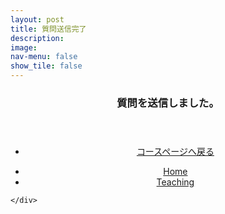 ```yaml
---
layout: post
title: 質問送信完了
description: 
image: 
nav-menu: false
show_tile: false
---
```


<!-- Main -->
<div id="main" class="alt">

<!-- One -->
<section id="one">
    <div class="inner">

<!-- Content -->

<header align="center">
    <h3 id="content">質問を送信しました。</h3>
</header>
<section>
  <div class="inner" align="center">
    <ul class="actions">
      <li><a href="{{page.baseurl}}/course_page/labor_economicsII.html" class="button">コースページへ戻る</a></li>
    </ul>
  </div>
</section>

<section>
  <div class="inner" align="center">
    <ul class="actions">
      <li><a href="index.html" class="button">Home</a></li>
      <li><a href="{{page.baseurl}}/03-teaching.html" class="button special">Teaching</a></li>
    </ul>
  </div>
</section>


    </div>
</section>

</div>
